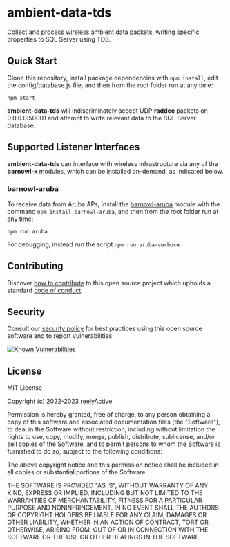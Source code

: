 ambient-data-tds
================

Collect and process wireless ambient data packets, writing specific properties to SQL Server using TDS.


Quick Start
-----------

Clone this repository, install package dependencies with `npm install`, edit the config/database.js file, and then from the root folder run at any time:

    npm start

__ambient-data-tds__ will indiscriminately accept UDP __raddec__ packets on 0.0.0.0:50001 and attempt to write relevant data to the SQL Server database.


Supported Listener Interfaces
-----------------------------

__ambient-data-tds__ can interface with wireless infrastructure via any of the __barnowl-x__ modules, which can be installed on-demand, as indicated below.

### barnowl-aruba

To receive data from Aruba APs, install the [barnowl-aruba](https://github.com/reelyactive/barnowl-aruba) module with the command `npm install barnowl-aruba`, and then from the root folder run at any time:

    npm run aruba

For debugging, instead run the script `npm run aruba-verbose`.


Contributing
------------

Discover [how to contribute](CONTRIBUTING.md) to this open source project which upholds a standard [code of conduct](CODE_OF_CONDUCT.md).


Security
--------

Consult our [security policy](SECURITY.md) for best practices using this open source software and to report vulnerabilities.

[![Known Vulnerabilities](https://snyk.io/test/github/reelyactive/ambient-data-tds/badge.svg)](https://snyk.io/test/github/reelyactive/ambient-data-tds)


License
-------

MIT License

Copyright (c) 2022-2023 [reelyActive](https://www.reelyactive.com)

Permission is hereby granted, free of charge, to any person obtaining a copy of this software and associated documentation files (the "Software"), to deal in the Software without restriction, including without limitation the rights to use, copy, modify, merge, publish, distribute, sublicense, and/or sell copies of the Software, and to permit persons to whom the Software is furnished to do so, subject to the following conditions:

The above copyright notice and this permission notice shall be included in all copies or substantial portions of the Software.

THE SOFTWARE IS PROVIDED "AS IS", WITHOUT WARRANTY OF ANY KIND, EXPRESS OR 
IMPLIED, INCLUDING BUT NOT LIMITED TO THE WARRANTIES OF MERCHANTABILITY, 
FITNESS FOR A PARTICULAR PURPOSE AND NONINFRINGEMENT. IN NO EVENT SHALL THE 
AUTHORS OR COPYRIGHT HOLDERS BE LIABLE FOR ANY CLAIM, DAMAGES OR OTHER 
LIABILITY, WHETHER IN AN ACTION OF CONTRACT, TORT OR OTHERWISE, ARISING FROM, 
OUT OF OR IN CONNECTION WITH THE SOFTWARE OR THE USE OR OTHER DEALINGS IN 
THE SOFTWARE.
